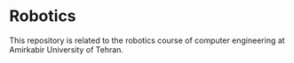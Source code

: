 # Robotics
This repository is related to the robotics course of computer engineering at Amirkabir University of Tehran.
